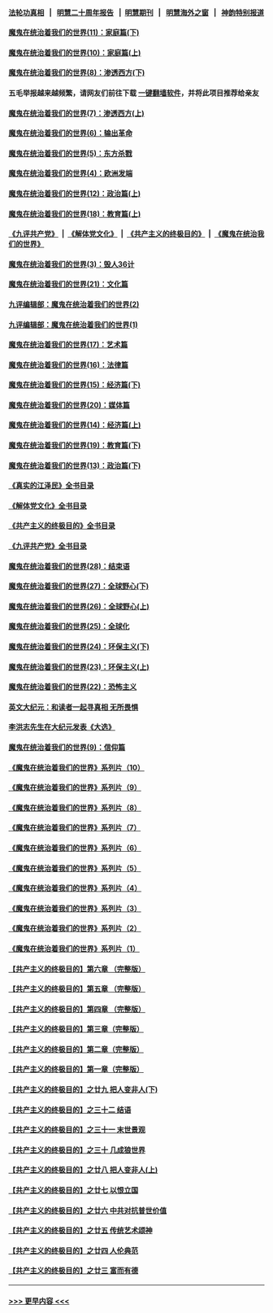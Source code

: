 #### [法轮功真相](https://github.com/gfw-breaker/truth/blob/master/README.md?t=0) &nbsp;&nbsp;|&nbsp;&nbsp; [明慧二十周年报告](https://github.com/gfw-breaker/mh-reports/blob/master/README.md?t=0) &nbsp;&nbsp;|&nbsp;&nbsp;[明慧期刊](https://github.com/gfw-breaker/mh-qikan) &nbsp;&nbsp;|&nbsp;&nbsp; [明慧海外之窗](https://github.com/gfw-breaker/mh-news/blob/master/README.md?t=0) &nbsp;&nbsp;|&nbsp;&nbsp; [神韵特别报道](https://github.com/gfw-breaker/mh-news/blob/master/shenyun.md?t=0)
#### [魔鬼在统治着我们的世界(11)：家庭篇(下)](../pages/nsc422/n10440961.md?t=12271243) 
#### [魔鬼在统治着我们的世界(10)：家庭篇(上)](../pages/nsc422/n10435448.md?t=12271243) 
#### [魔鬼在统治着我们的世界(8)：渗透西方(下)](../pages/nsc422/n10429603.md?t=12271243) 
#### 五毛举报越来越频繁，请网友们前往下载 [一键翻墙软件](https://github.com/gfw-breaker/ssr-accounts)，并将此项目推荐给亲友
#### [魔鬼在统治着我们的世界(7)：渗透西方(上)](../pages/nsc422/n10426013.md?t=12271243) 
#### [魔鬼在统治着我们的世界(6)：输出革命](../pages/nsc422/n10421536.md?t=12271243) 
#### [魔鬼在统治着我们的世界(5)：东方杀戮](../pages/nsc422/n10417707.md?t=12271243) 
#### [魔鬼在统治着我们的世界(4)：欧洲发端](../pages/nsc422/n10414890.md?t=12271243) 
#### [魔鬼在统治着我们的世界(12)：政治篇(上)](../pages/nsc422/n10444576.md?t=12271243) 
#### [魔鬼在统治着我们的世界(18)：教育篇(上)](../pages/nsc422/n10526970.md?t=12271243) 
#### [《九评共产党》](https://github.com/begood0513/9ping.md/blob/master/README.md) &nbsp;|&nbsp; [《解体党文化》](../../../../jtdwh.md/blob/master/README.md)  &nbsp;|&nbsp; [《共产主义的终极目的》](../../../../gczydzjmd.md/blob/master/README.md) &nbsp;|&nbsp; [《魔鬼在统治我们的世界》](../../../../mgztzwmdsj.md/blob/master/README.md) 
#### [魔鬼在统治着我们的世界(3)：毁人36计](../pages/nsc422/n10411583.md?t=12271243) 
#### [魔鬼在统治着我们的世界(21)：文化篇](../pages/nsc422/n10597706.md?t=12271243) 
#### [九评编辑部：魔鬼在统治着我们的世界(2)](../pages/nsc422/n10410036.md?t=12271243) 
#### [九评编辑部：魔鬼在统治着我们的世界(1)](../pages/nsc422/n10406825.md?t=12271243) 
#### [魔鬼在统治着我们的世界(17)：艺术篇](../pages/nsc422/n10499093.md?t=12271243) 
#### [魔鬼在统治着我们的世界(16)：法律篇](../pages/nsc422/n10485969.md?t=12271243) 
#### [魔鬼在统治着我们的世界(15)：经济篇(下)](../pages/nsc422/n10469975.md?t=12271243) 
#### [魔鬼在统治着我们的世界(20)：媒体篇](../pages/nsc422/n10586579.md?t=12271243) 
#### [魔鬼在统治着我们的世界(14)：经济篇(上)](../pages/nsc422/n10457370.md?t=12271243) 
#### [魔鬼在统治着我们的世界(19)：教育篇(下)](../pages/nsc422/n10564808.md?t=12271243) 
#### [魔鬼在统治着我们的世界(13)：政治篇(下)](../pages/nsc422/n10448270.md?t=12271243) 
#### [《真实的江泽民》全书目录](../pages/nsc422/n13721399.md?t=12271243) 
#### [《解体党文化》全书目录](../pages/nsc422/n13721157.md?t=12271243) 
#### [《共产主义的终极目的》全书目录](../pages/nsc422/n13721048.md?t=12271243) 
#### [《九评共产党》全书目录](../pages/nsc422/n13708085.md?t=12271243) 
#### [魔鬼在统治着我们的世界(28)：结束语](../pages/nsc422/n10936246.md?t=12271243) 
#### [魔鬼在统治着我们的世界(27)：全球野心(下)](../pages/nsc422/n10928319.md?t=12271243) 
#### [魔鬼在统治着我们的世界(26)：全球野心(上)](../pages/nsc422/n10900318.md?t=12271243) 
#### [魔鬼在统治着我们的世界(25)：全球化](../pages/nsc422/n10788205.md?t=12271243) 
#### [魔鬼在统治着我们的世界(24)：环保主义(下)](../pages/nsc422/n10695307.md?t=12271243) 
#### [魔鬼在统治着我们的世界(23)：环保主义(上)](../pages/nsc422/n10688613.md?t=12271243) 
#### [魔鬼在统治着我们的世界(22)：恐怖主义](../pages/nsc422/n10614727.md?t=12271243) 
#### [英文大纪元：和读者一起寻真相 无所畏惧](../pages/nsc422/n12542027.md?t=12271243) 
#### [李洪志先生在大纪元发表《大选》](../pages/nsc422/n12534746.md?t=12271243) 
#### [魔鬼在统治着我们的世界(9)：信仰篇](../pages/nsc422/n10432159.md?t=12271243) 
#### [《魔鬼在统治着我们的世界》系列片（10）](../pages/nsc422/n12292670.md?t=12271243) 
#### [《魔鬼在统治着我们的世界》系列片（9）](../pages/nsc422/n12290859.md?t=12271243) 
#### [《魔鬼在统治着我们的世界》系列片（8）](../pages/nsc422/n12287445.md?t=12271243) 
#### [《魔鬼在统治着我们的世界》系列片（7）](../pages/nsc422/n12283425.md?t=12271243) 
#### [《魔鬼在统治着我们的世界》系列片（6）](../pages/nsc422/n12282314.md?t=12271243) 
#### [《魔鬼在统治着我们的世界》系列片（5）](../pages/nsc422/n12281419.md?t=12271243) 
#### [《魔鬼在统治着我们的世界》系列片（4）](../pages/nsc422/n12274024.md?t=12271243) 
#### [《魔鬼在统治着我们的世界》系列片（3）](../pages/nsc422/n12271322.md?t=12271243) 
#### [《魔鬼在统治着我们的世界》系列片（2）](../pages/nsc422/n12269049.md?t=12271243) 
#### [《魔鬼在统治着我们的世界》系列片（1）](../pages/nsc422/n12267575.md?t=12271243) 
#### [【共产主义的终极目的】第六章 （完整版）](../pages/nsc422/n11428913.md?t=12271243) 
#### [【共产主义的终极目的】第五章 （完整版）](../pages/nsc422/n11428912.md?t=12271243) 
#### [【共产主义的终极目的】第四章 （完整版）](../pages/nsc422/n11428907.md?t=12271243) 
#### [【共产主义的终极目的】第三章（完整版）](../pages/nsc422/n11428848.md?t=12271243) 
#### [【共产主义的终极目的】第二章（完整版）](../pages/nsc422/n11428831.md?t=12271243) 
#### [【共产主义的终极目的】第一章（完整版）](../pages/nsc422/n11417651.md?t=12271243) 
#### [【共产主义的终极目的】之廿九 把人变非人(下)](../pages/nsc422/n11344140.md?t=12271243) 
#### [【共产主义的终极目的】之三十二 结语](../pages/nsc422/n11360535.md?t=12271243) 
#### [【共产主义的终极目的】之三十一 末世景观](../pages/nsc422/n11351129.md?t=12271243) 
#### [【共产主义的终极目的】之三十 几成狼世界](../pages/nsc422/n11348280.md?t=12271243) 
#### [【共产主义的终极目的】之廿八 把人变非人(上)](../pages/nsc422/n11340492.md?t=12271243) 
#### [【共产主义的终极目的】之廿七 以恨立国](../pages/nsc422/n11336944.md?t=12271243) 
#### [【共产主义的终极目的】之廿六 中共对抗普世价值](../pages/nsc422/n11324785.md?t=12271243) 
#### [【共产主义的终极目的】之廿五 传统艺术颂神](../pages/nsc422/n11296396.md?t=12271243) 
#### [【共产主义的终极目的】之廿四 人伦典范](../pages/nsc422/n11296397.md?t=12271243) 
#### [【共产主义的终极目的】之廿三 富而有德](../pages/nsc422/n11283598.md?t=12271243) 

----
#### [ >>> 更早内容 <<< ](../indexes/nsc422-earlier.md)
